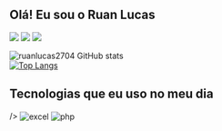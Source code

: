 ## Olá! Eu sou o Ruan Lucas


<a href = "d202128080@uftm.edu.br"><img src="https://img.shields.io/badge/Gmail-D14836?style=for-the-badge&logo=gmail&logoColor=white" target="_blank"></a>
<a href="https://www.linkedin.com/in/ruan-lucas-6a37071b5/" target="_blank"><img src="https://img.shields.io/badge/-LinkedIn-%230077B5?style=for-the-badge&logo=linkedin&logoColor=white" target="_blank"></a> 
 <a href="https://www.instagram.com/ruan_lucas2704/reels/" target="_blank"><img src="https://img.shields.io/badge/-Instagram-%23E4405F?style=for-the-badge&logo=instagram&logoColor=white" target="_blank"></a>

 ![ruanlucas2704 GitHub stats](https://github-readme-stats.vercel.app/api?username=ruanlucas2704&show_icons=true&theme=dracula) 
<br>
[![Top Langs](https://github-readme-stats.vercel.app/api/top-langs/?username=ruanlucas2704&theme=dracula)](https://github.com/anuraghazra/github-readme-stats)
<br>



## Tecnologias que eu uso no meu dia

<div style="display: inline_block">
/>
  
   <img align="center" alt="excel" src="https://img.shields.io/badge/Microsoft_Excel-217346?style=for-the-badge&logo=microsoft-excel&logoColor=white" />
 <img align="center" alt="php" src="https://img.shields.io/badge/PHP-777BB4?style=for-the-badge&logo=php&logoColor=white" />

</div><br/>
 

